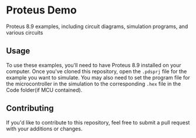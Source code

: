 # Proteus Demo
Proteus 8.9 examples, including circuit diagrams, simulation programs, and various circuits
## Usage
To use these examples, you'll need to have Proteus 8.9 installed on your computer. Once you've cloned this repository, open the `.pdsprj` file for the example you want to simulate. You may also need to set the program file for the microcontroller in the simulation to the corresponding `.hex` file in the Code folder(if MCU contained).
## Contributing
If you'd like to contribute to this repository, feel free to submit a pull request with your additions or changes.
